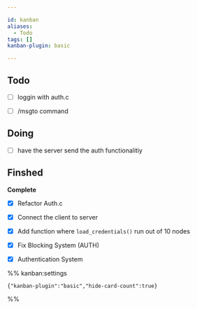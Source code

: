 ```yaml
---

id: kanban
aliases:
  - Todo
tags: []
kanban-plugin: basic

---
```


## Todo

- [ ] loggin with auth.c
- [ ] /msgto command


## Doing

- [ ] have the server send the auth functionalitiy


## Finshed

**Complete**
- [x] Refactor Auth.c
- [x] Connect the client to server
- [x] Add function where `load_credentials()` run out of 10 nodes
- [x] Fix Blocking System (AUTH)
- [x] Authentication System




%% kanban:settings
```
{"kanban-plugin":"basic","hide-card-count":true}
```
%%